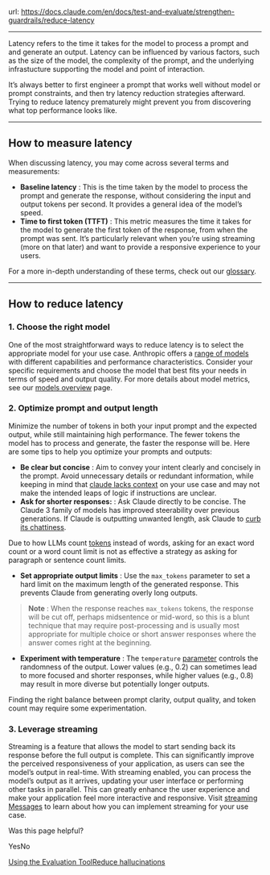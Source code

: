 url: https://docs.claude.com/en/docs/test-and-evaluate/strengthen-guardrails/reduce-latency

---

Latency refers to the time it takes for the model to process a prompt and and generate an output. Latency can be influenced by various factors, such as the size of the model, the complexity of the prompt, and the underlying infrastucture supporting the model and point of interaction.

It’s always better to first engineer a prompt that works well without model or prompt constraints, and then try latency reduction strategies afterward. Trying to reduce latency prematurely might prevent you from discovering what top performance looks like.

* * *

## How to measure latency

When discussing latency, you may come across several terms and measurements:

  * **Baseline latency** : This is the time taken by the model to process the prompt and generate the response, without considering the input and output tokens per second. It provides a general idea of the model’s speed.
  * **Time to first token \(TTFT\)** : This metric measures the time it takes for the model to generate the first token of the response, from when the prompt was sent. It’s particularly relevant when you’re using streaming \(more on that later\) and want to provide a responsive experience to your users.

For a more in-depth understanding of these terms, check out our [glossary](/en/docs/about-claude/glossary).

* * *

## How to reduce latency

### 1. Choose the right model

One of the most straightforward ways to reduce latency is to select the appropriate model for your use case. Anthropic offers a [range of models](/en/docs/about-claude/models/overview) with different capabilities and performance characteristics. Consider your specific requirements and choose the model that best fits your needs in terms of speed and output quality. For more details about model metrics, see our [models overview](/en/docs/about-claude/models/overview) page.

### 2. Optimize prompt and output length

Minimize the number of tokens in both your input prompt and the expected output, while still maintaining high performance. The fewer tokens the model has to process and generate, the faster the response will be. Here are some tips to help you optimize your prompts and outputs:

  * **Be clear but concise** : Aim to convey your intent clearly and concisely in the prompt. Avoid unnecessary details or redundant information, while keeping in mind that [claude lacks context](/en/docs/build-with-claude/prompt-engineering/be-clear-and-direct) on your use case and may not make the intended leaps of logic if instructions are unclear.
  * **Ask for shorter responses:** : Ask Claude directly to be concise. The Claude 3 family of models has improved steerability over previous generations. If Claude is outputting unwanted length, ask Claude to [curb its chattiness](/en/docs/build-with-claude/prompt-engineering/be-clear-and-direct).

Due to how LLMs count [tokens](/en/docs/about-claude/glossary#tokens) instead of words, asking for an exact word count or a word count limit is not as effective a strategy as asking for paragraph or sentence count limits.

  * **Set appropriate output limits** : Use the `max_tokens` parameter to set a hard limit on the maximum length of the generated response. This prevents Claude from generating overly long outputs.

> **Note** : When the response reaches `max_tokens` tokens, the response will be cut off, perhaps midsentence or mid-word, so this is a blunt technique that may require post-processing and is usually most appropriate for multiple choice or short answer responses where the answer comes right at the beginning.

  * **Experiment with temperature** : The `temperature` [parameter](/en/api/messages) controls the randomness of the output. Lower values \(e.g., 0.2\) can sometimes lead to more focused and shorter responses, while higher values \(e.g., 0.8\) may result in more diverse but potentially longer outputs.

Finding the right balance between prompt clarity, output quality, and token count may require some experimentation.

### 3. Leverage streaming

Streaming is a feature that allows the model to start sending back its response before the full output is complete. This can significantly improve the perceived responsiveness of your application, as users can see the model’s output in real-time. With streaming enabled, you can process the model’s output as it arrives, updating your user interface or performing other tasks in parallel. This can greatly enhance the user experience and make your application feel more interactive and responsive. Visit [streaming Messages](/en/docs/build-with-claude/streaming) to learn about how you can implement streaming for your use case.

Was this page helpful?

YesNo

[Using the Evaluation Tool](/en/docs/test-and-evaluate/eval-tool)[Reduce hallucinations](/en/docs/test-and-evaluate/strengthen-guardrails/reduce-hallucinations)
